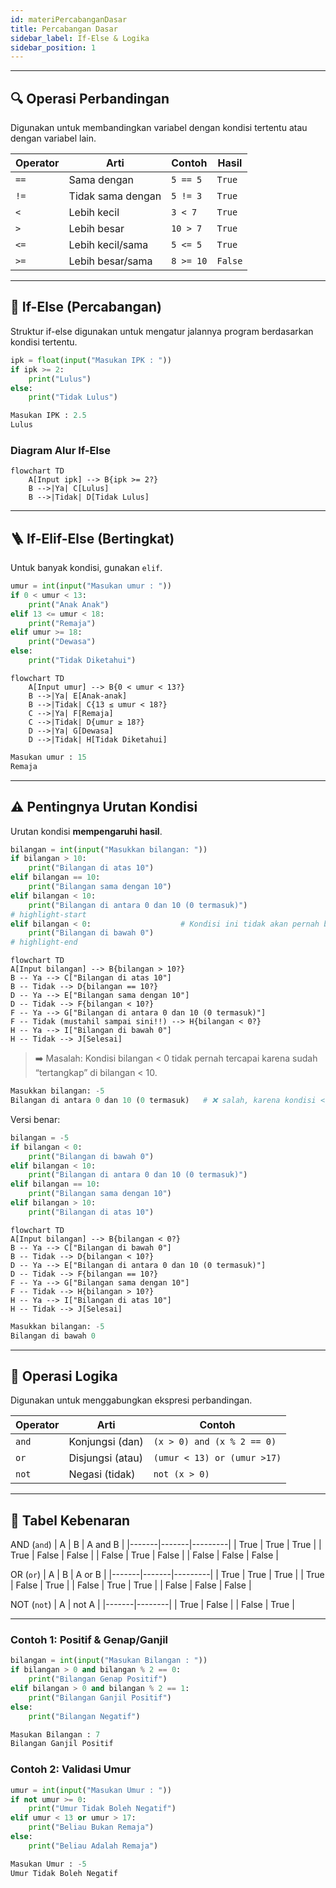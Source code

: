 ```yaml
---
id: materiPercabanganDasar
title: Percabangan Dasar
sidebar_label: If-Else & Logika
sidebar_position: 1
---
```


---

## 🔍 Operasi Perbandingan

Digunakan untuk membandingkan variabel dengan kondisi tertentu atau dengan variabel lain.

| Operator | Arti              | Contoh    | Hasil   |
| -------- | ----------------- | --------- | ------- |
| `==`     | Sama dengan       | `5 == 5`  | `True`  |
| `!=`     | Tidak sama dengan | `5 != 3`  | `True`  |
| `<`      | Lebih kecil       | `3 < 7`   | `True`  |
| `>`      | Lebih besar       | `10 > 7`  | `True`  |
| `<=`     | Lebih kecil/sama  | `5 <= 5`  | `True`  |
| `>=`     | Lebih besar/sama  | `8 >= 10` | `False` |

---

## 🌳 If-Else (Percabangan)

Struktur if-else digunakan untuk mengatur jalannya program berdasarkan kondisi tertentu.

```py title="if_else.py"
ipk = float(input("Masukan IPK : "))
if ipk >= 2:
    print("Lulus")
else:
    print("Tidak Lulus")
```

```py title="output"
Masukan IPK : 2.5
Lulus
```

### Diagram Alur If-Else

```mermaid
flowchart TD
    A[Input ipk] --> B{ipk >= 2?}
    B -->|Ya| C[Lulus]
    B -->|Tidak| D[Tidak Lulus]
```

---

## 🪜 If-Elif-Else (Bertingkat)

Untuk banyak kondisi, gunakan `elif`.

```py title="if_elif_else.py"
umur = int(input("Masukan umur : "))
if 0 < umur < 13:
    print("Anak Anak")
elif 13 <= umur < 18:
    print("Remaja")
elif umur >= 18:
    print("Dewasa")
else:
    print("Tidak Diketahui")
```

```mermaid
flowchart TD
    A[Input umur] --> B{0 < umur < 13?}
    B -->|Ya| E[Anak-anak]
    B -->|Tidak| C{13 ≤ umur < 18?}
    C -->|Ya| F[Remaja]
    C -->|Tidak| D{umur ≥ 18?}
    D -->|Ya| G[Dewasa]
    D -->|Tidak| H[Tidak Diketahui]
```

```py title="output"
Masukan umur : 15
Remaja
```

---

## ⚠️ Pentingnya Urutan Kondisi

Urutan kondisi **mempengaruhi hasil**.

```py title="contoh_salah.py"
bilangan = int(input("Masukkan bilangan: "))
if bilangan > 10:
    print("Bilangan di atas 10")
elif bilangan == 10:
    print("Bilangan sama dengan 10")
elif bilangan < 10:
    print("Bilangan di antara 0 dan 10 (0 termasuk)")
# highlight-start
elif bilangan < 0:                    # Kondisi ini tidak akan pernah berjalan
    print("Bilangan di bawah 0")
# highlight-end
```

```mermaid
flowchart TD
A[Input bilangan] --> B{bilangan > 10?}
B -- Ya --> C["Bilangan di atas 10"]
B -- Tidak --> D{bilangan == 10?}
D -- Ya --> E["Bilangan sama dengan 10"]
D -- Tidak --> F{bilangan < 10?}
F -- Ya --> G["Bilangan di antara 0 dan 10 (0 termasuk)"]
F -- Tidak (mustahil sampai sini!!) --> H{bilangan < 0?}
H -- Ya --> I["Bilangan di bawah 0"]
H -- Tidak --> J[Selesai]
```
>➡️ Masalah: Kondisi bilangan < 0 tidak pernah tercapai karena sudah “tertangkap” di bilangan < 10.

```py title="output"
Masukkan bilangan: -5
Bilangan di antara 0 dan 10 (0 termasuk)   # ❌ salah, karena kondisi < 10 sudah terpenuhi lebih dulu
```

Versi benar:

```py title="contoh_benar.py"
bilangan = -5
if bilangan < 0:
    print("Bilangan di bawah 0")
elif bilangan < 10:
    print("Bilangan di antara 0 dan 10 (0 termasuk)")
elif bilangan == 10:
    print("Bilangan sama dengan 10")
elif bilangan > 10:
    print("Bilangan di atas 10")
```

```mermaid
flowchart TD
A[Input bilangan] --> B{bilangan < 0?}
B -- Ya --> C["Bilangan di bawah 0"]
B -- Tidak --> D{bilangan < 10?}
D -- Ya --> E["Bilangan di antara 0 dan 10 (0 termasuk)"]
D -- Tidak --> F{bilangan == 10?}
F -- Ya --> G["Bilangan sama dengan 10"]
F -- Tidak --> H{bilangan > 10?}
H -- Ya --> I["Bilangan di atas 10"]
H -- Tidak --> J[Selesai]
```

```py title="output"
Masukkan bilangan: -5
Bilangan di bawah 0
```

---

## 🔗 Operasi Logika

Digunakan untuk menggabungkan ekspresi perbandingan.

| Operator | Arti             | Contoh                  |
| -------- | ---------------- | ----------------------- |
| `and`    | Konjungsi (dan)  | `(x > 0) and (x % 2 == 0)`  |
| `or`     | Disjungsi (atau) | `(umur < 13) or (umur >17)` |
| `not`    | Negasi (tidak)   | `not (x > 0)`             |

---

## 🧮 Tabel Kebenaran

AND (`and`)
| A     | B     | A and B |
|-------|-------|---------|
| True  | True  | True    |
| True  | False | False   |
| False | True  | False   |
| False | False | False   |

OR (`or`)
| A     | B     | A or B  |
|-------|-------|---------|
| True  | True  | True    |
| True  | False | True    |
| False | True  | True    |
| False | False | False   |

NOT (`not`)
| A     | not A  |
|-------|--------|
| True  | False  |
| False | True   |

---

### Contoh 1: Positif & Genap/Ganjil

```py title="logika_1.py"
bilangan = int(input("Masukan Bilangan : "))
if bilangan > 0 and bilangan % 2 == 0:
    print("Bilangan Genap Positif")
elif bilangan > 0 and bilangan % 2 == 1:
    print("Bilangan Ganjil Positif")
else:
    print("Bilangan Negatif")
```

```py title="output"
Masukan Bilangan : 7
Bilangan Ganjil Positif
```

### Contoh 2: Validasi Umur

```py title="logika_2.py"
umur = int(input("Masukan Umur : "))
if not umur >= 0:
    print("Umur Tidak Boleh Negatif")
elif umur < 13 or umur > 17:
    print("Beliau Bukan Remaja")
else:
    print("Beliau Adalah Remaja")
```

```py title="output"
Masukan Umur : -5
Umur Tidak Boleh Negatif
```
